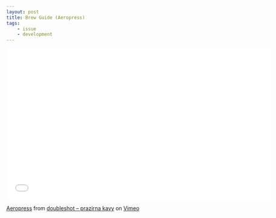 ```yaml
---
layout: post
title: Brew Guide (Aeropress)
tags:
    - issue
    - development
---
```


<iframe src="//player.vimeo.com/video/15103805" width="700" height="400" frameborder="0" webkitallowfullscreen mozallowfullscreen allowfullscreen></iframe>

<a href="http://vimeo.com/15103805">Aeropress</a> from <a href="http://vimeo.com/doubleshotcz">doubleshot &ndash; prazirna kavy</a> on <a href="https://vimeo.com">Vimeo</a>
